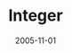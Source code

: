 ﻿---
title: Integer
toc: false
type: specs
date: "2005-11-01"
draft: false
specification: KBL
version: 2.3.sr1
documentType: "Recommendation"
elementType: Class
classes:
  - Integer
menu_name: kbl-2.3.sr1
---
